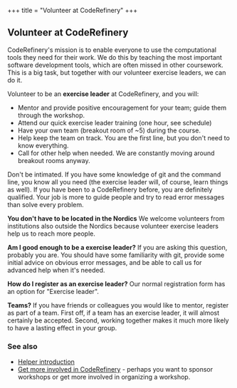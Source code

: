 +++
title = "Volunteer at CodeRefinery"
+++

## Volunteer at CodeRefinery

CodeRefinery's mission is to enable everyone to use the computational
tools they need for their work.  We do this by teaching the most important
software development tools, which are often missed in other coursework.
This is a big task, but together with our volunteer exercise leaders,
we can do it.

Volunteer to be an **exercise leader** at CodeRefinery, and you will:
- Mentor and provide positive encouragement for your team; guide them
  through the workshop.
- Attend our quick exercise leader training (one hour, see schedule)
- Have your own team (breakout room of ~5) during the course.
- Help keep the team on track.  You are the first line, but you don't
  need to know everything.
- Call for other help when needed.  We are constantly moving around
  breakout rooms anyway.

Don't be intimated.  If you have some knowledge of git and the command
line, you know all you need (the exercise leader will, of course,
learn things as well).  If you have been to a CodeRefinery before, you
are definitely qualified.  Your job is more to guide people and try to
read error messages than solve every problem.

**You don't have to be located in the Nordics** We welcome volunteers from
institutions also outside the Nordics because volunteer exercise leaders help
us to reach more people.

**Am I good enough to be a exercise leader?**  If you are asking this
question, probably you are.  You should have some familiarity with
git, provide some initial advice on obvious error messages, and
be able to call us for advanced help when it's needed.

**How do I register as an exercise leader?** Our normal registration
form has an option for "Exercise leader".

**Teams?**  If you have friends or colleagues you would like to
mentor, register as part of a team.  First off, if a team has an
exercise leader, it will almost certainly be accepted.  Second, working
together makes it much more likely to have a lasting effect in your group.


### See also

- [Helper
  introduction](https://coderefinery.github.io/manuals/helper-intro/)
- [Get more involved in
  CodeRefinery](https://coderefinery.github.io/manuals/contributing/) -
  perhaps you want to sponsor workshops or get more involved in
  organizing a workshop.




